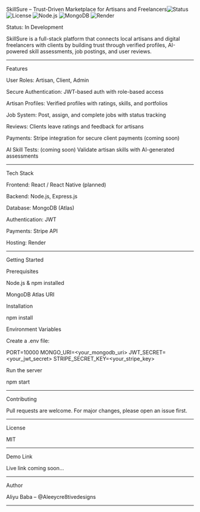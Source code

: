 SkillSure – Trust-Driven Marketplace for Artisans and Freelancers![Status](https://img.shields.io/badge/status-in--development-yellow)
![License](https://img.shields.io/badge/license-MIT-blue.svg)
![Node.js](https://img.shields.io/badge/node-%3E=18.0.0-brightgreen)
![MongoDB](https://img.shields.io/badge/database-MongoDB-green)
![Render](https://img.shields.io/badge/hosted%20on-Render-blue)

Status: In Development

SkillSure is a full-stack platform that connects local artisans and digital freelancers with clients by building trust through verified profiles, AI-powered skill assessments, job postings, and user reviews.


---

Features

User Roles: Artisan, Client, Admin

Secure Authentication: JWT-based auth with role-based access

Artisan Profiles: Verified profiles with ratings, skills, and portfolios

Job System: Post, assign, and complete jobs with status tracking

Reviews: Clients leave ratings and feedback for artisans

Payments: Stripe integration for secure client payments (coming soon)

AI Skill Tests: (coming soon) Validate artisan skills with AI-generated assessments



---

Tech Stack

Frontend: React / React Native (planned)

Backend: Node.js, Express.js

Database: MongoDB (Atlas)

Authentication: JWT

Payments: Stripe API

Hosting: Render



---

Getting Started

Prerequisites

Node.js & npm installed

MongoDB Atlas URI


Installation

npm install

Environment Variables

Create a .env file:

PORT=10000
MONGO_URI=<your_mongodb_uri>
JWT_SECRET=<your_jwt_secret>
STRIPE_SECRET_KEY=<your_stripe_key>

Run the server

npm start


---

Contributing

Pull requests are welcome. For major changes, please open an issue first.


---

License

MIT


---

Demo Link

Live link coming soon...


---

Author

Aliyu Baba – @Aleeycre8tivedesigns


---

